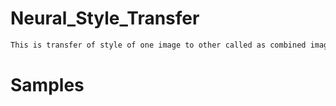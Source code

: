 # Neural_Style_Transfer
```bash
This is transfer of style of one image to other called as combined image.
```
# Samples
